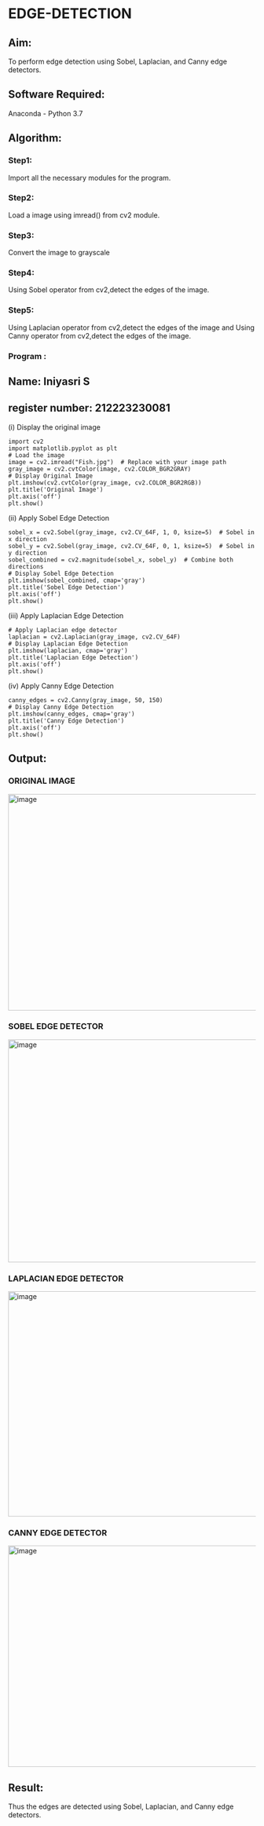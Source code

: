 # EDGE-DETECTION
## Aim:
To perform edge detection using Sobel, Laplacian, and Canny edge detectors.

## Software Required:
Anaconda - Python 3.7

## Algorithm:
### Step1:
Import all the necessary modules for the program.

### Step2:
Load a image using imread() from cv2 module.

### Step3:
Convert the image to grayscale

### Step4:
Using Sobel operator from cv2,detect the edges of the image.

### Step5:

Using Laplacian operator from cv2,detect the edges of the image and Using Canny operator from cv2,detect the edges of the image.

### Program : 

## Name: Iniyasri S
## register number: 212223230081

(i) Display the original image
```
import cv2
import matplotlib.pyplot as plt
# Load the image
image = cv2.imread("Fish.jpg")  # Replace with your image path
gray_image = cv2.cvtColor(image, cv2.COLOR_BGR2GRAY)
# Display Original Image
plt.imshow(cv2.cvtColor(gray_image, cv2.COLOR_BGR2RGB))
plt.title('Original Image')
plt.axis('off')
plt.show()
```
(ii) Apply Sobel Edge Detection
```
sobel_x = cv2.Sobel(gray_image, cv2.CV_64F, 1, 0, ksize=5)  # Sobel in x direction
sobel_y = cv2.Sobel(gray_image, cv2.CV_64F, 0, 1, ksize=5)  # Sobel in y direction
sobel_combined = cv2.magnitude(sobel_x, sobel_y)  # Combine both directions
# Display Sobel Edge Detection
plt.imshow(sobel_combined, cmap='gray')
plt.title('Sobel Edge Detection')
plt.axis('off')
plt.show()
```
(iii) Apply Laplacian Edge Detection
```
# Apply Laplacian edge detector
laplacian = cv2.Laplacian(gray_image, cv2.CV_64F)
# Display Laplacian Edge Detection
plt.imshow(laplacian, cmap='gray')
plt.title('Laplacian Edge Detection')
plt.axis('off')
plt.show()
```
(iv) Apply Canny Edge Detection
```
canny_edges = cv2.Canny(gray_image, 50, 150)
# Display Canny Edge Detection
plt.imshow(canny_edges, cmap='gray')
plt.title('Canny Edge Detection')
plt.axis('off')
plt.show()
```

## Output:
### ORIGINAL IMAGE

<img width="629" height="441" alt="image" src="https://github.com/user-attachments/assets/e018abea-116d-4d5b-9657-15feb67b4e32" />

### SOBEL EDGE DETECTOR

<img width="619" height="454" alt="image" src="https://github.com/user-attachments/assets/85b41c3f-32e3-451d-b6e1-2c003d5ea1e6" />

### LAPLACIAN EDGE DETECTOR

<img width="580" height="459" alt="image" src="https://github.com/user-attachments/assets/717d6d1b-99e2-4f9b-8013-83c606725bb1" />

### CANNY EDGE DETECTOR

<img width="587" height="451" alt="image" src="https://github.com/user-attachments/assets/9535ed8f-cbd6-4a25-bdc5-70d1c62e3c80" />


## Result:
Thus the edges are detected using Sobel, Laplacian, and Canny edge detectors.
